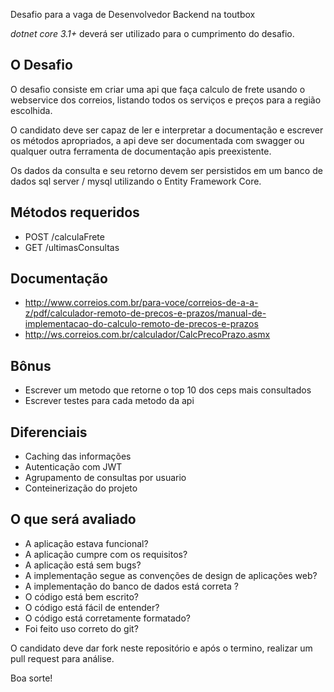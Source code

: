 Desafio para a vaga de Desenvolvedor Backend na toutbox

*dotnet core 3.1+* deverá ser utilizado para o cumprimento do desafio.

## O Desafio

O desafio consiste em criar uma api que faça calculo de frete usando o webservice dos correios, listando todos os serviços e preços para a região escolhida.

O candidato deve ser capaz de ler e interpretar a documentação e escrever os métodos apropriados, a api deve ser documentada com swagger ou qualquer outra ferramenta de documentação apis preexistente. 

Os dados da consulta e seu retorno devem ser persistidos em um banco de dados sql server / mysql utilizando o Entity Framework Core.

## Métodos requeridos

* POST /calculaFrete
* GET /ultimasConsultas

## Documentação 

- http://www.correios.com.br/para-voce/correios-de-a-a-z/pdf/calculador-remoto-de-precos-e-prazos/manual-de-implementacao-do-calculo-remoto-de-precos-e-prazos    
- http://ws.correios.com.br/calculador/CalcPrecoPrazo.asmx

## Bônus

* Escrever um metodo que retorne o top 10 dos ceps mais consultados
* Escrever testes para cada metodo da api 

## Diferenciais

* Caching das informações
* Autenticação com JWT
* Agrupamento de consultas por usuario
* Conteinerização do projeto

## O que será avaliado

* A aplicação estava funcional?
* A aplicação cumpre com os requisitos?
* A aplicação está sem bugs?
* A implementação segue as convenções de design de aplicações web?
* A implementação do banco de dados está correta ?
* O código está bem escrito?
* O código está fácil de entender?
* O código está corretamente formatado?
* Foi feito uso correto do git?


O candidato deve dar fork neste repositório e após o termino, realizar um pull request para análise.

Boa sorte!
